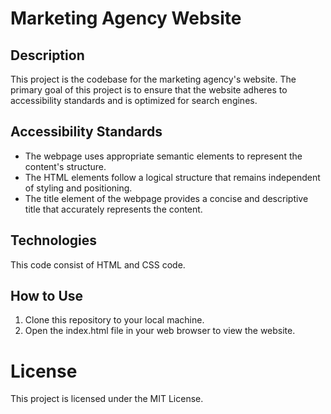 # Marketing Agency Website
## Description
This project is the codebase for the marketing agency's website. The primary goal of this project is to ensure that the website adheres to accessibility standards and is optimized for search engines.
## Accessibility Standards
- The webpage uses appropriate semantic elements to represent the content's structure.
- The HTML elements follow a logical structure that remains independent of styling and positioning.
- The title element of the webpage provides a concise and descriptive title that accurately represents the content.
## Technologies
This code consist of HTML and CSS code.
## How to Use
1. Clone this repository to your local machine.
2. Open the index.html file in your web browser to view the website.
# License
This project is licensed under the MIT License.
